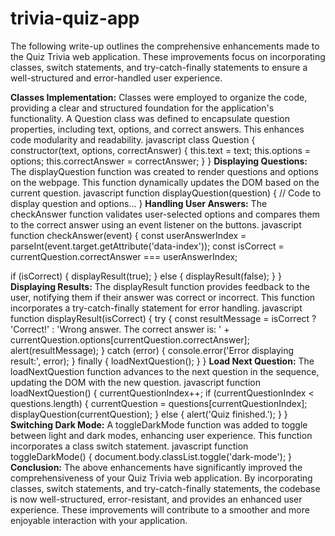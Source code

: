 # trivia-quiz-app
The following write-up outlines the comprehensive enhancements made to the Quiz Trivia web application. These improvements focus on incorporating classes, switch statements, and try-catch-finally statements to ensure a well-structured and error-handled user experience.

**Classes Implementation:**
Classes were employed to organize the code, providing a clear and structured foundation for the application's functionality.
A Question class was defined to encapsulate question properties, including text, options, and correct answers. This enhances code modularity and readability.
javascript
class Question {
  constructor(text, options, correctAnswer) {
    this.text = text;
    this.options = options;
    this.correctAnswer = correctAnswer;
  }
}
**Displaying Questions:**
The displayQuestion function was created to render questions and options on the webpage. This function dynamically updates the DOM based on the current question.
javascript
function displayQuestion(question) {
  // Code to display question and options...
}
**Handling User Answers:**
The checkAnswer function validates user-selected options and compares them to the correct answer using an event listener on the buttons.
javascript
function checkAnswer(event) {
  const userAnswerIndex = parseInt(event.target.getAttribute('data-index'));
  const isCorrect = currentQuestion.correctAnswer === userAnswerIndex;

  if (isCorrect) {
    displayResult(true);
  } else {
    displayResult(false);
  }
}
**Displaying Results:**
The displayResult function provides feedback to the user, notifying them if their answer was correct or incorrect. This function incorporates a try-catch-finally statement for error handling.
javascript
function displayResult(isCorrect) {
  try {
    const resultMessage = isCorrect ? 'Correct!' : 'Wrong answer. The correct answer is: ' + currentQuestion.options[currentQuestion.correctAnswer];
    alert(resultMessage);
  } catch (error) {
    console.error('Error displaying result:', error);
  } finally {
    loadNextQuestion();
  }
}
**Load Next Question:**
The loadNextQuestion function advances to the next question in the sequence, updating the DOM with the new question.
javascript
function loadNextQuestion() {
  currentQuestionIndex++;
  if (currentQuestionIndex < questions.length) {
    currentQuestion = questions[currentQuestionIndex];
    displayQuestion(currentQuestion);
  } else {
    alert('Quiz finished.');
  }
}
**Switching Dark Mode:**
A toggleDarkMode function was added to toggle between light and dark modes, enhancing user experience. 
This function incorporates a class switch statement.
javascript
function toggleDarkMode() {
  document.body.classList.toggle('dark-mode');
}
**Conclusion:**
The above enhancements have significantly improved the comprehensiveness of your Quiz Trivia web application. 
By incorporating classes, switch statements, and try-catch-finally statements, the codebase is now well-structured, error-resistant, and provides an enhanced user experience. 
These improvements will contribute to a smoother and more enjoyable interaction with your application.
